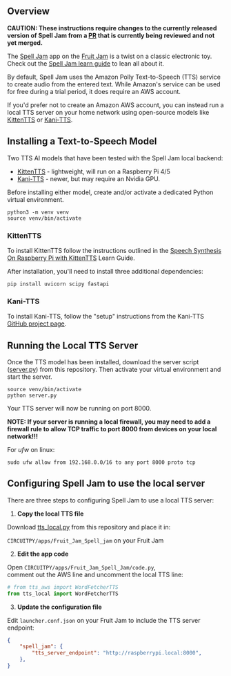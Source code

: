 ## Overview

**CAUTION: These instructions require changes to the currently released version of Spell Jam from a [PR](https://adafruit-playground.com/u/retiredwizard/pages/your-own-tts-engine-for-the-fruit-jam-spell-jam-app) that is currently being reviewed and not yet merged.**


The [Spell Jam](https://learn.adafruit.com/spell-jam-app-on-fruit-jam/overview) app on the [Fruit Jam](https://www.adafruit.com/product/6200) is a twist on a classic electronic toy. Check out the [Spell Jam learn guide](https://learn.adafruit.com/spell-jam-app-on-fruit-jam/overview) to lean all about it.

By default, Spell Jam uses the Amazon Polly Text-to-Speech (TTS) service to create audio from the entered text. While Amazon's service can be used for free during a trial period, it does require an AWS account.

If you'd prefer not to create an Amazon AWS account, you can instead run a local TTS server on your home network using open-source models like [KittenTTS](https://github.com/KittenML/KittenTTS) or [Kani-TTS](https://github.com/nineninesix-ai/kani-tts).

## Installing a Text-to-Speech Model

Two TTS AI models that have been tested with the Spell Jam local backend:

- [KittenTTS](https://github.com/KittenML/KittenTTS) - lightweight, will run on a Raspberry Pi 4/5  
- [Kani-TTS](https://github.com/nineninesix-ai/kani-tts)  - newer, but may require an Nvidia GPU.

Before installing either model, create and/or activate a dedicated Python virtual environment.
```
python3 -m venv venv
source venv/bin/activate
```
### KittenTTS

To install KittenTTS follow the instructions outlined in the [Speech Synthesis On Raspberry Pi with KittenTTS](https://learn.adafruit.com/speech-synthesis-on-raspberry-pi-with-kittentts/kittentts-setup) Learn Guide.

After installation, you'll need to install three additional dependencies:  
```
pip install uvicorn scipy fastapi
```
### Kani-TTS

To install Kani-TTS, follow the "setup" instructions from the Kani-TTS [GitHub project page](https://github.com/nineninesix-ai/kani-tts).

## Running the Local TTS Server

Once the TTS model has been installed, download the server script ([server.py](https://github.com/RetiredWizard/Fruit_Jam_Spell_Jam_localTTS/blob/main/server.py)) from this repository. Then activate your virtual environment and start the server.
```
source venv/bin/activate
python server.py
```
Your TTS server will now be running on port 8000.  

**NOTE: If your server is running a local firewall, you may need to add a firewall rule to allow TCP traffic to port 8000 from devices on your local network!!!**  

For *ufw* on linux:  
```
sudo ufw allow from 192.168.0.0/16 to any port 8000 proto tcp
```

## Configuring Spell Jam to use the local server

There are three steps to configuring Spell Jam to use a local TTS server:

1. **Copy the local TTS file**

Download [tts_local.py](https://github.com/RetiredWizard/Fruit_Jam_Spell_Jam_localTTS/blob/main/tts_local.py) from this repository and place it in:  

`CIRCUITPY/apps/Fruit_Jam_Spell_jam` on your Fruit Jam

2. **Edit the app code**

Open `CIRCUITPY/apps/Fruit_Jam_Spell_Jam/code.py`,  
comment out the AWS line and uncomment the local TTS line:  
```py
# from tts_aws import WordFetcherTTS
from tts_local import WordFetcherTTS
```
3. **Update the configuration file**

Edit `launcher.conf.json` on your Fruit Jam to include the TTS server endpoint:  
```json
{
    "spell_jam": {
        "tts_server_endpoint": "http://raspberrypi.local:8000",
    },
}
```
